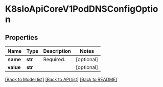 # K8sIoApiCoreV1PodDNSConfigOption

## Properties
Name | Type | Description | Notes
------------ | ------------- | ------------- | -------------
**name** | **str** | Required. | [optional] 
**value** | **str** |  | [optional] 

[[Back to Model list]](../README.md#documentation-for-models) [[Back to API list]](../README.md#documentation-for-api-endpoints) [[Back to README]](../README.md)


